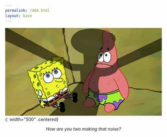```yaml
---
permalink: /404.html
layout: base
---
```


![404](assets/404.jpg){: width="500" .centered}

<p style="text-align: center; font-style: italic;">How are you two making that noise?</p>
